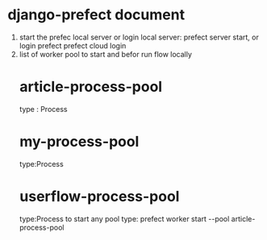# django-prefect document

1. start the prefec local server or login
    local server: prefect server start,
   or login prefect prefect cloud login
2. list of worker pool to start and befor run flow locally
    # article-process-pool 
     type : Process
    # my-process-pool
     type:Process
    # userflow-process-pool
      type:Process
      to start any pool  type: prefect worker start --pool article-process-pool

